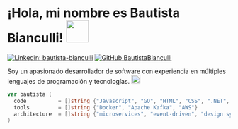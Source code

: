 # ¡Hola, mi nombre es Bautista Bianculli!  <img src="https://media2.giphy.com/media/YSlD6I04v4s9pgwPcT/giphy.gif?cid=790b7611jfzer7n8nhs2fvwlmzzx521ftrpq16tc5s4vvpru&ep=v1_stickers_search&rid=giphy.gif&ct=s" width="50">

[![Linkedin: bautista-bianculli](https://img.shields.io/badge/-BautistaBianculli-blue?style=flat-square&logo=Linkedin&logoColor=white&link=https://www.linkedin.com/in/bautista-bianculli//)](https://www.linkedin.com/in/bautista-bianculli/) [![GitHub BautistaBianculli](https://img.shields.io/github/followers/BautistaBianculli?label=follow&style=social)](https://github.com/BautistaBianculli)

Soy un apasionado desarrollador de software con experiencia en múltiples lenguajes de programación y tecnologías. <img src="https://media2.giphy.com/media/v1.Y2lkPTc5MGI3NjExOXJ2bG56NHRxcGI4dzh4emlucGxzMnR0MDBxejRpYzg3cXdvemNkeSZlcD12MV9zdGlja2Vyc19zZWFyY2gmY3Q9cw/WFZvB7VIXBgiz3oDXE/200w.webp" width="20">

```go
var bautista (
  code          = []string {"Javascript", "GO", "HTML", "CSS", ".NET", "Python", "C++", "SQL/NOSQL"}
  tools         = []string {"Docker", "Apache Kafka", "AWS"}
  architecture  = []string {"microservices", "event-driven", "design system pattern"}
)
